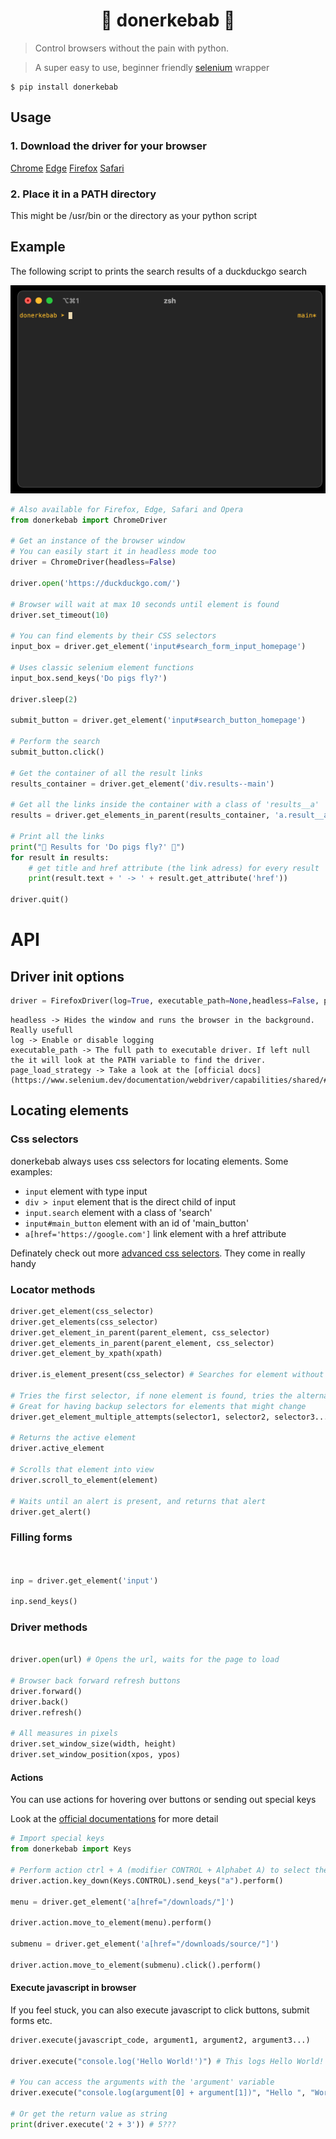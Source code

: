 <h1 align='center'>🥙 donerkebab 🥙</h1>

> Control browsers without the pain with python.

> A super easy to use, beginner friendly [selenium](https://pypi.org/project/selenium/) wrapper

```shell
$ pip install donerkebab
```

## Usage

### 1. Download the driver for your browser
[Chrome](https://chromedriver.chromium.org/downloads)
[Edge](https://developer.microsoft.com/en-us/microsoft-edge/tools/webdriver/)
[Firefox](https://github.com/mozilla/geckodriver/releases)
[Safari](https://webkit.org/blog/6900/webdriver-support-in-safari-10/)

### 2. Place it in a PATH directory
This might be /usr/bin or the directory as your python script

## Example

The following script to prints the search results of a duckduckgo search

![Running in the temrinal](https://github.com/ytkimirti/donerkebab/blob/main/img/run.gif?raw=true)
```py
# Also available for Firefox, Edge, Safari and Opera
from donerkebab import ChromeDriver

# Get an instance of the browser window
# You can easily start it in headless mode too
driver = ChromeDriver(headless=False)

driver.open('https://duckduckgo.com/')

# Browser will wait at max 10 seconds until element is found
driver.set_timeout(10)

# You can find elements by their CSS selectors
input_box = driver.get_element('input#search_form_input_homepage')

# Uses classic selenium element functions
input_box.send_keys('Do pigs fly?')

driver.sleep(2)

submit_button = driver.get_element('input#search_button_homepage')

# Perform the search
submit_button.click()

# Get the container of all the result links
results_container = driver.get_element('div.results--main')

# Get all the links inside the container with a class of 'results__a'
results = driver.get_elements_in_parent(results_container, 'a.result__a')

# Print all the links
print("🔎 Results for 'Do pigs fly?' 🔎")
for result in results:
    # get title and href attribute (the link adress) for every result
    print(result.text + ' -> ' + result.get_attribute('href'))

driver.quit()
```

# API

## Driver init options

```py
driver = FirefoxDriver(log=True, executable_path=None,headless=False, page_load_strategy='normal'):
```
```
headless -> Hides the window and runs the browser in the background. Really usefull
log -> Enable or disable logging
executable_path -> The full path to executable driver. If left null the it will look at the PATH variable to find the driver.
page_load_strategy -> Take a look at the [official docs](https://www.selenium.dev/documentation/webdriver/capabilities/shared/#pageloadstrategy)
```

## Locating elements

### Css selectors

donerkebab always uses css selectors for locating elements. Some examples:

- `input` element with type input
- `div > input` element that is the direct child of input
- `input.search` element with a class of 'search'
- `input#main_button` element with an id of 'main_button'
- `a[href='https://google.com']` link element with a href attribute

Definately check out more [advanced css selectors](https://saucelabs.com/resources/articles/selenium-tips-css-selectors). They come in really handy

### Locator methods

```py
driver.get_element(css_selector)
driver.get_elements(css_selector)
driver.get_element_in_parent(parent_element, css_selector)
driver.get_elements_in_parent(parent_element, css_selector)
driver.get_element_by_xpath(xpath)

driver.is_element_present(css_selector) # Searches for element without any timeout

# Tries the first selector, if none element is found, tries the alternate selector
# Great for having backup selectors for elements that might change
driver.get_element_multiple_attempts(selector1, selector2, selector3...)

# Returns the active element
driver.active_element

# Scrolls that element into view
driver.scroll_to_element(element)

# Waits until an alert is present, and returns that alert
driver.get_alert()
```

### Filling forms

```py


inp = driver.get_element('input')

inp.send_keys()
```

### Driver methods

```py

driver.open(url) # Opens the url, waits for the page to load

# Browser back forward refresh buttons
driver.forward()
driver.back()
driver.refresh()

# All measures in pixels
driver.set_window_size(width, height)
driver.set_window_position(xpos, ypos)
```

#### Actions
You can use actions for hovering over buttons or sending out special keys

Look at the [official documentations](https://www.selenium.dev/documentation/webdriver/actions_api/) for more detail

```py
# Import special keys
from donerkebab import Keys

# Perform action ctrl + A (modifier CONTROL + Alphabet A) to select the page
driver.action.key_down(Keys.CONTROL).send_keys("a").perform()

menu = driver.get_element('a[href="/downloads/"]')

driver.action.move_to_element(menu).perform()

submenu = driver.get_element('a[href="/downloads/source/"]')

driver.action.move_to_element(submenu).click().perform()
```

#### Execute javascript in browser
If you feel stuck, you can also execute javascript to click buttons, submit forms etc.

```py
driver.execute(javascript_code, argument1, argument2, argument3...)

driver.execute("console.log('Hello World!')") # This logs Hello World! to the browser's console

# You can access the arguments with the 'argument' variable
driver.execute("console.log(argument[0] + argument[1])", "Hello ", "World")

# Or get the return value as string
print(driver.execute('2 + 3')) # 5???
```
